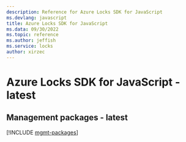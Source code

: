 ```yaml
---
description: Reference for Azure Locks SDK for JavaScript
ms.devlang: javascript
title: Azure Locks SDK for JavaScript
ms.data: 09/30/2022
ms.topic: reference
ms.author: jeffish
ms.service: locks
author: xirzec
---
```

# Azure Locks SDK for JavaScript - latest

## Management packages - latest
[!INCLUDE [mgmt-packages](locks-mgmt-index.md)]
